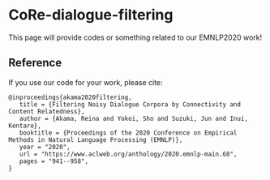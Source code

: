 # CoRe-dialogue-filtering

This page will provide codes or something related to our EMNLP2020 work!



## Reference
If you use our code for your work, please cite:

```
@inproceedings{akama2020filtering,  
   title = {Filtering Noisy Dialogue Corpora by Connectivity and Content Relatedness},  
   author = {Akama, Reina and Yokoi, Sho and Suzuki, Jun and Inui, Kentaro},  
   booktitle = {Proceedings of the 2020 Conference on Empirical Methods in Natural Language Processing (EMNLP)},  
   year = "2020",  
   url = "https://www.aclweb.org/anthology/2020.emnlp-main.68",  
   pages = "941--958",  
}
```
